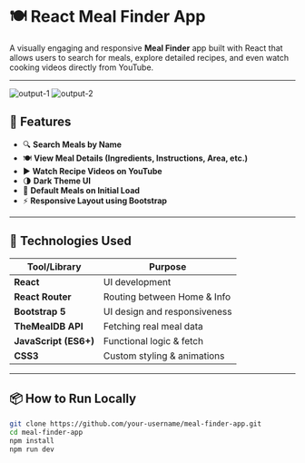 # 🍽️ React Meal Finder App

A visually engaging and responsive **Meal Finder** app built with React that allows users to search for meals, explore detailed recipes, and even watch cooking videos directly from YouTube.

---

![output-1](https://github.com/user-attachments/assets/18063eeb-4e9a-43a4-abc3-d92d706fe008)
![output-2](https://github.com/user-attachments/assets/96b83a00-6c5d-47c2-9cca-3182ab2e37c5)


## 🚀 Features

- 🔍 **Search Meals by Name**
- 🍽️ **View Meal Details (Ingredients, Instructions, Area, etc.)**
- ▶️ **Watch Recipe Videos on YouTube**
- 🌗 **Dark Theme UI**
- 💾 **Default Meals on Initial Load**
- ⚡ **Responsive Layout using Bootstrap**

---

## 🔧 Technologies Used

| Tool/Library     | Purpose                         |
|------------------|----------------------------------|
| **React**        | UI development                  |
| **React Router** | Routing between Home & Info     |
| **Bootstrap 5**  | UI design and responsiveness    |
| **TheMealDB API**| Fetching real meal data         |
| **JavaScript (ES6+)** | Functional logic & fetch    |
| **CSS3**         | Custom styling & animations     |

---

## 📦 How to Run Locally

```bash
git clone https://github.com/your-username/meal-finder-app.git
cd meal-finder-app
npm install
npm run dev
